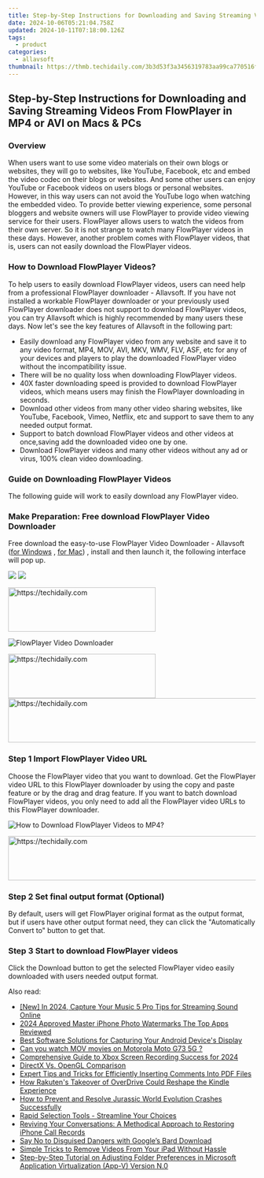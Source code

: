 ```yaml
---
title: Step-by-Step Instructions for Downloading and Saving Streaming Videos From FlowPlayer in MP4 or AVI on Macs & PCs
date: 2024-10-06T05:21:04.758Z
updated: 2024-10-11T07:18:00.126Z
tags:
  - product
categories:
  - allavsoft
thumbnail: https://thmb.techidaily.com/3b3d53f3a3456319783aa99ca770516fad2e58dbe2bd45f2ec6f3eb305fb3d58.png
---
```


## Step-by-Step Instructions for Downloading and Saving Streaming Videos From FlowPlayer in MP4 or AVI on Macs & PCs

### Overview

When users want to use some video materials on their own blogs or websites, they will go to websites, like YouTube, Facebook, etc and embed the video codec on their blogs or websites. And some other users can enjoy YouTube or Facebook videos on users blogs or personal websites. However, in this way users can not avoid the YouTube logo when watching the embedded video. To provide better viewing experience, some personal bloggers and website owners will use FlowPlayer to provide video viewing service for their users. FlowPlayer allows users to watch the videos from their own server. So it is not strange to watch many FlowPlayer videos in these days. However, another problem comes with FlowPlayer videos, that is, users can not easily download the FlowPlayer videos.

### How to Download FlowPlayer Videos?

To help users to easily download FlowPlayer videos, users can need help from a professional FlowPlayer downloader - Allavsoft. If you have not installed a workable FlowPlayer downloader or your previously used FlowPlayer downloader does not support to download FlowPlayer videos, you can try Allavsoft which is highly recommended by many users these days. Now let's see the key features of Allavsoft in the following part:

* Easily download any FlowPlayer video from any website and save it to any video format, MP4, MOV, AVI, MKV, WMV, FLV, ASF, etc for any of your devices and players to play the downloaded FlowPlayer video without the incompatibility issue.
* There will be no quality loss when downloading FlowPlayer videos.
* 40X faster downloading speed is provided to download FlowPlayer videos, which means users may finish the FlowPlayer downloading in seconds.
* Download other videos from many other video sharing websites, like YouTube, Facebook, Vimeo, Netflix, etc and support to save them to any needed output format.
* Support to batch download FlowPlayer videos and other videos at once,saving add the downloaded video one by one.
* Download FlowPlayer videos and many other videos without any ad or virus, 100% clean video downloading.

### Guide on Downloading FlowPlayer Videos

The following guide will work to easily download any FlowPlayer video.

### Make Preparation: Free download FlowPlayer Video Downloader

Free download the easy-to-use FlowPlayer Video Downloader - Allavsoft ([for Windows](https://tools.techidaily.com/allavsoft/products/) , [for Mac](https://tools.techidaily.com/allavsoft/products/)) , install and then launch it, the following interface will pop up.

[![](https://www.allavsoft.com/how-to/../images/how-to/free-download-win.jpg)](https://tools.techidaily.com/allavsoft/products/) [![](https://www.allavsoft.com/how-to/../images/how-to/free-download-mac.jpg)](https://tools.techidaily.com/allavsoft/products/)

<!-- affiliate ads begin -->
<a href="https://malaysia-healthcare-travel-council.pxf.io/c/5597632/1557746/17382" target="_top" id="1557746">
  <img src="//a.impactradius-go.com/display-ad/17382-1557746" border="0" alt="https://techidaily.com" width="300" height="90"/>
</a>
<img height="0" width="0" src="https://malaysia-healthcare-travel-council.pxf.io/i/5597632/1557746/17382" style="position:absolute;visibility:hidden;" border="0" />
<!-- affiliate ads end -->

![FlowPlayer Video Downloader](https://www.allavsoft.com/how-to/../images/allavsoft/screen-shot-600.jpg)

<!-- affiliate ads begin -->
<a href="https://aligracehair.sjv.io/c/5597632/1896505/19272" target="_top" id="1896505">
  <img src="//a.impactradius-go.com/display-ad/19272-1896505" border="0" alt="https://techidaily.com" width="300" height="90"/>
</a>
<img height="0" width="0" src="https://aligracehair.sjv.io/i/5597632/1896505/19272" style="position:absolute;visibility:hidden;" border="0" />
<!-- affiliate ads end -->

<!-- affiliate ads begin -->
<a href="https://appsumo.8odi.net/c/5597632/2043596/7443" target="_top" id="2043596">
  <img src="//a.impactradius-go.com/display-ad/7443-2043596" border="0" alt="https://techidaily.com" width="728" height="90"/>
</a>
<img height="0" width="0" src="https://appsumo.8odi.net/i/5597632/2043596/7443" style="position:absolute;visibility:hidden;" border="0" />
<!-- affiliate ads end -->

### Step 1 Import FlowPlayer Video URL

Choose the FlowPlayer video that you want to download. Get the FlowPlayer video URL to this FlowPlayer downloader by using the copy and paste feature or by the drag and drag feature. If you want to batch download FlowPlayer videos, you only need to add all the FlowPlayer video URLs to this FlowPlayer downloader.

![How to Download FlowPlayer Videos to MP4?](https://www.allavsoft.com/how-to/../images/how-to/download-rtmp-video/download-rtmp-video.jpg)

<!-- affiliate ads begin -->
<a href="https://appsumo.8odi.net/c/5597632/2075483/7443" target="_top" id="2075483">
  <img src="//a.impactradius-go.com/display-ad/7443-2075483" border="0" alt="https://techidaily.com" width="728" height="90"/>
</a>
<img height="0" width="0" src="https://appsumo.8odi.net/i/5597632/2075483/7443" style="position:absolute;visibility:hidden;" border="0" />
<!-- affiliate ads end -->

### Step 2 Set final output format (Optional)

By default, users will get FlowPlayer original format as the output format, but if users have other output format need, they can click the "Automatically Convert to" button to get that.

### Step 3 Start to download FlowPlayer videos

Click the Download button to get the selected FlowPlayer video easily downloaded with users needed output format.

<ins class="adsbygoogle"
     style="display:block"
     data-ad-format="autorelaxed"
     data-ad-client="ca-pub-7571918770474297"
     data-ad-slot="1223367746"></ins>

<ins class="adsbygoogle"
     style="display:block"
     data-ad-client="ca-pub-7571918770474297"
     data-ad-slot="8358498916"
     data-ad-format="auto"
     data-full-width-responsive="true"></ins>

<span class="atpl-alsoreadstyle">Also read:</span>
<div><ul>
<li><a href="https://screen-capture.techidaily.com/new-in-2024-capture-your-music-5-pro-tips-for-streaming-sound-online/"><u>[New] In 2024, Capture Your Music 5 Pro Tips for Streaming Sound Online</u></a></li>
<li><a href="https://article-files.techidaily.com/2024-approved-master-iphone-photo-watermarks-the-top-apps-reviewed/"><u>2024 Approved Master iPhone Photo Watermarks The Top Apps Reviewed</u></a></li>
<li><a href="https://fox-place.techidaily.com/best-software-solutions-for-capturing-your-android-devices-display/"><u>Best Software Solutions for Capturing Your Android Device's Display</u></a></li>
<li><a href="https://phone-solutions.techidaily.com/can-you-watch-mov-movies-on-motorola-moto-g73-5g-by-aiseesoft-video-converter-play-mov-on-android/"><u>Can you watch MOV movies on Motorola Moto G73 5G ?</u></a></li>
<li><a href="https://screen-activity-recording.techidaily.com/comprehensive-guide-to-xbox-screen-recording-success-for-2024/"><u>Comprehensive Guide to Xbox Screen Recording Success for 2024</u></a></li>
<li><a href="https://driver-install.techidaily.com/directx-vs-opengl-comparison/"><u>DirectX Vs. OpenGL Comparison</u></a></li>
<li><a href="https://fox-place.techidaily.com/expert-tips-and-tricks-for-efficiently-inserting-comments-into-pdf-files/"><u>Expert Tips and Tricks for Efficiently Inserting Comments Into PDF Files</u></a></li>
<li><a href="https://tech-revival.techidaily.com/how-rakutens-takeover-of-overdrive-could-reshape-the-kindle-experience/"><u>How Rakuten's Takeover of OverDrive Could Reshape the Kindle Experience</u></a></li>
<li><a href="https://win-blog.techidaily.com/how-to-prevent-and-resolve-jurassic-world-evolution-crashes-successfully/"><u>How to Prevent and Resolve Jurassic World Evolution Crashes Successfully</u></a></li>
<li><a href="https://fox-place.techidaily.com/rapid-selection-tools-streamline-your-choices/"><u>Rapid Selection Tools - Streamline Your Choices</u></a></li>
<li><a href="https://fox-place.techidaily.com/reviving-your-conversations-a-methodical-approach-to-restoring-iphone-call-records/"><u>Reviving Your Conversations: A Methodical Approach to Restoring iPhone Call Records</u></a></li>
<li><a href="https://tech-hub.techidaily.com/say-no-to-disguised-dangers-with-googles-bard-download/"><u>Say No to Disguised Dangers with Google’s Bard Download</u></a></li>
<li><a href="https://fox-place.techidaily.com/simple-tricks-to-remove-videos-from-your-ipad-without-hassle/"><u>Simple Tricks to Remove Videos From Your iPad Without Hassle</u></a></li>
<li><a href="https://fox-place.techidaily.com/step-by-step-tutorial-on-adjusting-folder-preferences-in-microsoft-application-virtualization-app-v-version-n0/"><u>Step-by-Step Tutorial on Adjusting Folder Preferences in Microsoft Application Virtualization (App-V) Version N.0</u></a></li>
</ul></div>

